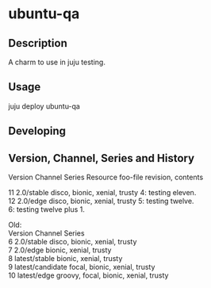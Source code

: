 # ubuntu-qa

## Description

A charm to use in juju testing.

## Usage

juju deploy ubuntu-qa

## Developing

## Version, Channel, Series and History
Version  Channel          Series				 Resource foo-file revision, contents<br>

11       2.0/stable       disco, bionic, xenial, trusty          4: testing eleven.<br>
12       2.0/edge         disco, bionic, xenial, trusty          5: testing twelve.<br>
6: testing twelve plus 1.<br>

Old:<br>
Version  Channel          Series<br>
6       2.0/stable       disco, bionic, xenial, trusty<br>
7       2.0/edge         bionic, xenial, trusty<br>
8       latest/stable    bionic, xenial, trusty<br>
9       latest/candidate focal, bionic, xenial, trusty<br>
10       latest/edge      groovy, focal, bionic, xenial, trusty<br>